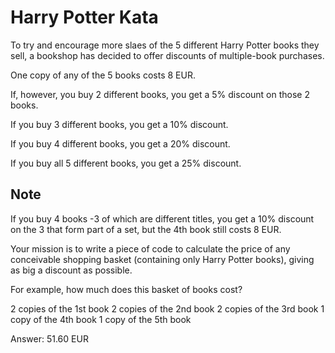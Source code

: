 # Harry Potter Kata #

To try and encourage more slaes of the 5 different Harry Potter books they sell, a bookshop has decided to offer discounts of multiple-book purchases.

One copy of any of the 5 books costs 8 EUR.

If, however, you buy 2 different books, you get a 5% discount on those 2 books.

If you buy 3 different books, you get a 10% discount.

If you buy 4 different books, you get a 20% discount.

If you buy all 5 different books, you get a 25% discount.

## Note ##

If you buy 4 books -3 of which are different titles, you get a 10% discount on the 3 that form part of a set, but the 4th book still costs 8 EUR.

Your mission is to write a piece of code to calculate the price of any conceivable shopping basket (containing only Harry Potter books), giving as big a discount as possible.

For example, how much does this basket of books cost?

2 copies of the 1st book
2 copies of the 2nd book
2 copies of the 3rd book
1 copy of the 4th book
1 copy of the 5th book

Answer: 51.60 EUR
